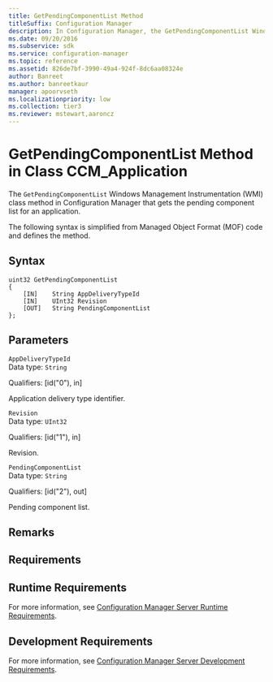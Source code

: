 ```yaml
---
title: GetPendingComponentList Method
titleSuffix: Configuration Manager
description: In Configuration Manager, the GetPendingComponentList Windows Management Instrumentation class method that gets the pending component list for an application.
ms.date: 09/20/2016
ms.subservice: sdk
ms.service: configuration-manager
ms.topic: reference
ms.assetid: 826de7bf-3990-49a4-924f-8dc6aa08324e
author: Banreet
ms.author: banreetkaur
manager: apoorvseth
ms.localizationpriority: low
ms.collection: tier3
ms.reviewer: mstewart,aaroncz 
---
```

# GetPendingComponentList Method in Class CCM_Application
The `GetPendingComponentList` Windows Management Instrumentation (WMI) class method in Configuration Manager that gets the pending component list for an application.   

 The following syntax is simplified from Managed Object Format (MOF) code and defines the method.  

## Syntax  

```  
uint32 GetPendingComponentList   
{  
    [IN]    String AppDeliveryTypeId  
    [IN]    UInt32 Revision  
    [OUT]   String PendingComponentList  
};  
```  

## Parameters  
 `AppDeliveryTypeId`  
 Data type: `String`  

 Qualifiers: [id("0"), in]  

 Application delivery type identifier.    

 `Revision`  
 Data type: `UInt32`  

 Qualifiers: [id("1"), in]  

 Revision.    

 `PendingComponentList`  
 Data type: `String`  

 Qualifiers: [id("2"), out]  

 Pending component list.    

## Remarks  

## Requirements  

## Runtime Requirements  
 For more information, see [Configuration Manager Server Runtime Requirements](../../../../../develop/core/reqs/server-runtime-requirements.md).  

## Development Requirements  
 For more information, see [Configuration Manager Server Development Requirements](../../../../../develop/core/reqs/server-development-requirements.md).
